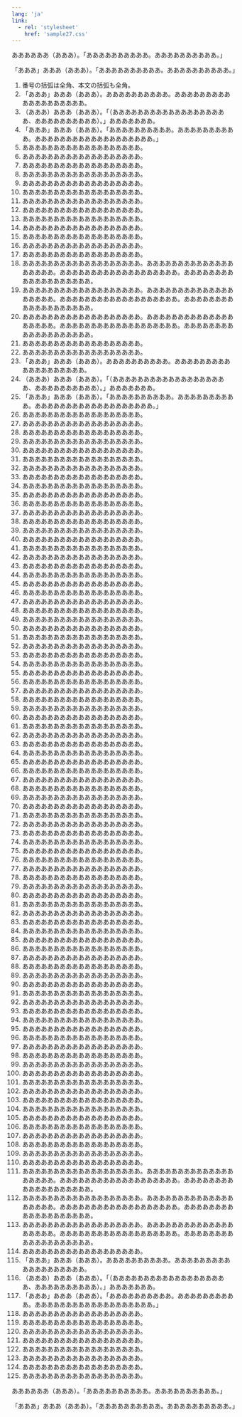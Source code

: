 ```yaml
---
lang: 'ja'
link:
  - rel: 'stylesheet'
    href: 'sample27.css'
---
```

ああああああ（あああ）。「ああああああああああ。ああああああああああ。」

「あああ」あああ（あああ）。「ああああああああああ。ああああああああああ。」

1. 番号の括弧は全角、本文の括弧も全角。
1. 「あああ」あああ（あああ）。ああああああああああ。あああああああああああああああああああ。
1. （あああ）あああ（あああ）。「（あああああああああああああああああああ、ああああああああああ）。」あああああああ。
1. 「あああ」あああ（あああ）。「ああああああああああ。ああああああああああ。あああああああああああああああああああ。」
1. あああああああああああああああああああ。
1. あああああああああああああああああああ。
1. あああああああああああああああああああ。
1. あああああああああああああああああああ。
1. あああああああああああああああああああ。
1. あああああああああああああああああああ。
1. あああああああああああああああああああ。
1. あああああああああああああああああああ。
1. あああああああああああああああああああ。
1. あああああああああああああああああああ。
1. あああああああああああああああああああ。
1. あああああああああああああああああああ。
1. あああああああああああああああああああ。
1. あああああああああああああああああああ。あああああああああああああああああああ。あああああああああああああああああああ。あああああああああああああああああああ。
1. あああああああああああああああああああ。あああああああああああああああああああ。あああああああああああああああああああ。あああああああああああああああああああ。
1. あああああああああああああああああああ。あああああああああああああああああああ。あああああああああああああああああああ。あああああああああああああああああああ。
1. あああああああああああああああああああ。
1. あああああああああああああああああああ。
1. 「あああ」あああ（あああ）。ああああああああああ。あああああああああああああああああああ。
1. （あああ）あああ（あああ）。「（あああああああああああああああああああ、ああああああああああ）。」あああああああ。
1. 「あああ」あああ（あああ）。「ああああああああああ。ああああああああああ。あああああああああああああああああああ。」
1. あああああああああああああああああああ。
1. あああああああああああああああああああ。
1. あああああああああああああああああああ。
1. あああああああああああああああああああ。
1. あああああああああああああああああああ。
1. あああああああああああああああああああ。
1. あああああああああああああああああああ。
1. あああああああああああああああああああ。
1. あああああああああああああああああああ。
1. あああああああああああああああああああ。
1. あああああああああああああああああああ。
1. あああああああああああああああああああ。
1. あああああああああああああああああああ。
1. あああああああああああああああああああ。
1. あああああああああああああああああああ。
1. あああああああああああああああああああ。
1. あああああああああああああああああああ。
1. あああああああああああああああああああ。
1. あああああああああああああああああああ。
1. あああああああああああああああああああ。
1. あああああああああああああああああああ。
1. あああああああああああああああああああ。
1. あああああああああああああああああああ。
1. あああああああああああああああああああ。
1. あああああああああああああああああああ。
1. あああああああああああああああああああ。
1. あああああああああああああああああああ。
1. あああああああああああああああああああ。
1. あああああああああああああああああああ。
1. あああああああああああああああああああ。
1. あああああああああああああああああああ。
1. あああああああああああああああああああ。
1. あああああああああああああああああああ。
1. あああああああああああああああああああ。
1. あああああああああああああああああああ。
1. あああああああああああああああああああ。
1. あああああああああああああああああああ。
1. あああああああああああああああああああ。
1. あああああああああああああああああああ。
1. あああああああああああああああああああ。
1. あああああああああああああああああああ。
1. あああああああああああああああああああ。
1. あああああああああああああああああああ。
1. あああああああああああああああああああ。
1. あああああああああああああああああああ。
1. あああああああああああああああああああ。
1. あああああああああああああああああああ。
1. あああああああああああああああああああ。
1. あああああああああああああああああああ。
1. あああああああああああああああああああ。
1. あああああああああああああああああああ。
1. あああああああああああああああああああ。
1. あああああああああああああああああああ。
1. あああああああああああああああああああ。
1. あああああああああああああああああああ。
1. あああああああああああああああああああ。
1. あああああああああああああああああああ。
1. あああああああああああああああああああ。
1. あああああああああああああああああああ。
1. あああああああああああああああああああ。
1. あああああああああああああああああああ。
1. あああああああああああああああああああ。
1. あああああああああああああああああああ。
1. あああああああああああああああああああ。
1. あああああああああああああああああああ。
1. あああああああああああああああああああ。
1. あああああああああああああああああああ。
1. あああああああああああああああああああ。
1. あああああああああああああああああああ。
1. あああああああああああああああああああ。
1. あああああああああああああああああああ。
1. あああああああああああああああああああ。
1. あああああああああああああああああああ。
1. あああああああああああああああああああ。
1. あああああああああああああああああああ。
1. あああああああああああああああああああ。
1. あああああああああああああああああああ。
1. あああああああああああああああああああ。
1. あああああああああああああああああああ。
1. あああああああああああああああああああ。
1. あああああああああああああああああああ。
1. あああああああああああああああああああ。
1. あああああああああああああああああああ。
1. あああああああああああああああああああ。
1. あああああああああああああああああああ。
1. あああああああああああああああああああ。あああああああああああああああああああ。あああああああああああああああああああ。あああああああああああああああああああ。
1. あああああああああああああああああああ。あああああああああああああああああああ。あああああああああああああああああああ。あああああああああああああああああああ。
1. あああああああああああああああああああ。あああああああああああああああああああ。あああああああああああああああああああ。あああああああああああああああああああ。
1. あああああああああああああああああああ。
1. 「あああ」あああ（あああ）。ああああああああああ。あああああああああああああああああああ。
1. （あああ）あああ（あああ）。「（あああああああああああああああああああ、ああああああああああ）。」あああああああ。
1. 「あああ」あああ（あああ）。「ああああああああああ。ああああああああああ。あああああああああああああああああああ。」
1. あああああああああああああああああああ。
1. あああああああああああああああああああ。
1. あああああああああああああああああああ。
1. あああああああああああああああああああ。
1. あああああああああああああああああああ。
1. あああああああああああああああああああ。
1. あああああああああああああああああああ。
1. あああああああああああああああああああ。

ああああああ（あああ）。「ああああああああああ。ああああああああああ。」

「あああ」あああ（あああ）。「ああああああああああ。ああああああああああ。」
